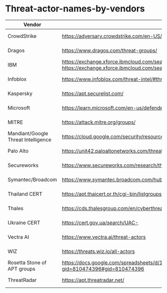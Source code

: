 # Threat-actor-names-by-vendors

| Vendor | Link | Date |
| ------ | ---- | ---- |
| CrowdStrike | https://adversary.crowdstrike.com/en-US/ | 2025-01-30 |
| Dragos | https://www.dragos.com/threat-groups/ | 2025-01-30 |
| IBM | https://exchange.xforce.ibmcloud.com/search/ITG AND https://exchange.xforce.ibmcloud.com/search/hive | 2025-01-30 |
| Infoblox | https://www.infoblox.com/threat-intel/#threat-actors | 2025-01-30 |
| Kaspersky | https://apt.securelist.com/ | 2025-01-30 |
| Microsoft | https://learn.microsoft.com/en-us/defender-xdr/microsoft-threat-actor-naming  | 2025-01-30 |
| MITRE | https://attack.mitre.org/groups/ | 2025-01-30 |
| Mandiant/Google Threat Intelligence | https://cloud.google.com/security/resources/insights/apt-groups?hl=en | 2025-01-30 |
| Palo Alto | https://unit42.paloaltonetworks.com/threat-actor-groups-tracked-by-palo-alto-networks-unit-42/ | 2025-01-30 |
| Secureworks | https://www.secureworks.com/research/threat-profiles | 2025-01-30 |
| Symantec/Broadcom | https://www.symantec.broadcom.com/hubfs/Symantec_Ransomware_Threat_Landscape_2024.pdf | 2025-01-30 |
| Thailand CERT | https://apt.thaicert.or.th/cgi-bin/listgroups.cgi | 2025-01-30 |
| Thales | https://cds.thalesgroup.com/en/cyberthreat/attacks-page | 2025-01-30 |
| Ukraine CERT | https://cert.gov.ua/search/UAC- | 2025-01-30 |
| Vectra AI | https://www.vectra.ai/threat-actors | 2025-01-30 |
| WIZ | https://threats.wiz.io/all-actors | 2025-01-30 |
| Rosetta Stone of APT groups | https://docs.google.com/spreadsheets/d/1H9_xaxQHpWaa4O_Son4Gx0YOIzlcBWMsdvePFX68EKU/edit?gid=810474396#gid=810474396 | 2025-01-30 |
| ThreatRadar | https://apt.threatradar.net/ | 2025-05-27 |

